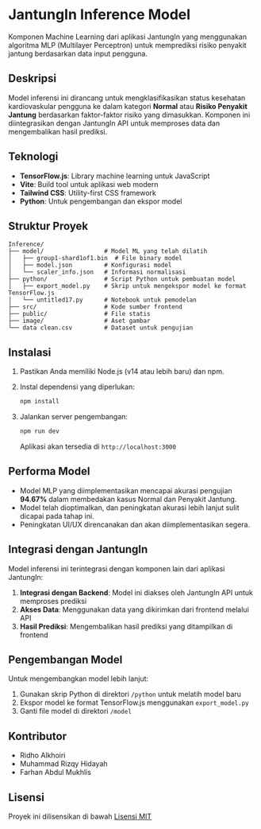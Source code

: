 # JantungIn Inference Model

Komponen Machine Learning dari aplikasi JantungIn yang menggunakan algoritma MLP (Multilayer Perceptron) untuk memprediksi risiko penyakit jantung berdasarkan data input pengguna.

## Deskripsi

Model inferensi ini dirancang untuk mengklasifikasikan status kesehatan kardiovaskular pengguna ke dalam kategori **Normal** atau **Risiko Penyakit Jantung** berdasarkan faktor-faktor risiko yang dimasukkan. Komponen ini diintegrasikan dengan JantungIn API untuk memproses data dan mengembalikan hasil prediksi.

## Teknologi

- **TensorFlow.js**: Library machine learning untuk JavaScript
- **Vite**: Build tool untuk aplikasi web modern
- **Tailwind CSS**: Utility-first CSS framework
- **Python**: Untuk pengembangan dan ekspor model

## Struktur Proyek

```
Inference/
├── model/                 # Model ML yang telah dilatih
│   ├── group1-shard1of1.bin  # File binary model
│   ├── model.json         # Konfigurasi model
│   └── scaler_info.json   # Informasi normalisasi
├── python/                # Script Python untuk pembuatan model
│   ├── export_model.py    # Skrip untuk mengekspor model ke format TensorFlow.js
│   └── untitled17.py      # Notebook untuk pemodelan
├── src/                   # Kode sumber frontend
├── public/                # File statis
├── image/                 # Aset gambar
└── data clean.csv         # Dataset untuk pengujian
```

## Instalasi

1. Pastikan Anda memiliki Node.js (v14 atau lebih baru) dan npm.

2. Instal dependensi yang diperlukan:

   ```bash
   npm install
   ```

3. Jalankan server pengembangan:

   ```bash
   npm run dev
   ```

   Aplikasi akan tersedia di `http://localhost:3000`

## Performa Model

- Model MLP yang diimplementasikan mencapai akurasi pengujian **94.67%** dalam membedakan kasus Normal dan Penyakit Jantung.
- Model telah dioptimalkan, dan peningkatan akurasi lebih lanjut sulit dicapai pada tahap ini.
- Peningkatan UI/UX direncanakan dan akan diimplementasikan segera.

## Integrasi dengan JantungIn

Model inferensi ini terintegrasi dengan komponen lain dari aplikasi JantungIn:

1. **Integrasi dengan Backend**: Model ini diakses oleh JantungIn API untuk memproses prediksi
2. **Akses Data**: Menggunakan data yang dikirimkan dari frontend melalui API
3. **Hasil Prediksi**: Mengembalikan hasil prediksi yang ditampilkan di frontend

## Pengembangan Model

Untuk mengembangkan model lebih lanjut:

1. Gunakan skrip Python di direktori `/python` untuk melatih model baru
2. Ekspor model ke format TensorFlow.js menggunakan `export_model.py`
3. Ganti file model di direktori `/model`

## Kontributor

- Ridho Alkhoiri
- Muhammad Rizqy Hidayah
- Farhan Abdul Mukhlis

## Lisensi

Proyek ini dilisensikan di bawah [Lisensi MIT](LICENSE)
